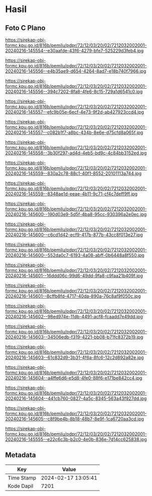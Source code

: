 # Hasil

## Foto C Plano

https://sirekap-obj-formc.kpu.go.id/816b/pemilu/pdpr/72/12/03/20/02/7212032002001-20240216-145554--e30aafde-43f6-4279-bfe7-525229d3feb4.jpg

https://sirekap-obj-formc.kpu.go.id/816b/pemilu/pdpr/72/12/03/20/02/7212032002001-20240216-145556--e4b35ae9-d654-4264-8ad7-e18b740f7966.jpg

https://sirekap-obj-formc.kpu.go.id/816b/pemilu/pdpr/72/12/03/20/02/7212032002001-20240216-145556--394c7202-8fa8-4fe6-8c15-729a1d6541c0.jpg

https://sirekap-obj-formc.kpu.go.id/816b/pemilu/pdpr/72/12/03/20/02/7212032002001-20240216-145557--efc9b05e-6ecf-4e73-9f2d-ab427923ccd4.jpg

https://sirekap-obj-formc.kpu.go.id/816b/pemilu/pdpr/72/12/03/20/02/7212032002001-20240216-145557--c082b1f7-a8bc-434b-8e6e-d75cfd8a065f.jpg

https://sirekap-obj-formc.kpu.go.id/816b/pemilu/pdpr/72/12/03/20/02/7212032002001-20240216-145558--3b30f297-ad4d-4eb5-bd9c-4c84bb3152ed.jpg

https://sirekap-obj-formc.kpu.go.id/816b/pemilu/pdpr/72/12/03/20/02/7212032002001-20240216-145559--830a2c78-88c1-40f1-8552-20101113a744.jpg

https://sirekap-obj-formc.kpu.go.id/816b/pemilu/pdpr/72/12/03/20/02/7212032002001-20240216-145559--8348ae1d-eeae-4b11-9c71-cf4c7deff9ff.jpg

https://sirekap-obj-formc.kpu.go.id/816b/pemilu/pdpr/72/12/03/20/02/7212032002001-20240216-145600--190d03e9-5d5f-4ba8-95cc-930396a2e0ec.jpg

https://sirekap-obj-formc.kpu.go.id/816b/pemilu/pdpr/72/12/03/20/02/7212032002001-20240216-145600--c6cd1d42-ecf9-417b-877b-43cc8f013e27.jpg

https://sirekap-obj-formc.kpu.go.id/816b/pemilu/pdpr/72/12/03/20/02/7212032002001-20240216-145600--552da0c7-6193-4a08-abff-0b6448a8f550.jpg

https://sirekap-obj-formc.kpu.go.id/816b/pemilu/pdpr/72/12/03/20/02/7212032002001-20240216-145601--16ddd06c-99d6-49dd-9fa8-c9faa21b409f.jpg

https://sirekap-obj-formc.kpu.go.id/816b/pemilu/pdpr/72/12/03/20/02/7212032002001-20240216-145601--8cffb8fd-4717-40da-890a-76c8af9f050c.jpg

https://sirekap-obj-formc.kpu.go.id/816b/pemilu/pdpr/72/12/03/20/02/7212032002001-20240216-145602--98ed974e-11db-4491-acf8-fcaadd7e49dd.jpg

https://sirekap-obj-formc.kpu.go.id/816b/pemilu/pdpr/72/12/03/20/02/7212032002001-20240216-145603--34506edb-f319-4221-bb08-b71fc8372b19.jpg

https://sirekap-obj-formc.kpu.go.id/816b/pemilu/pdpr/72/12/03/20/02/7212032002001-20240216-145603--61c832d9-3b31-4f6a-8fc6-12c2d892a82e.jpg

https://sirekap-obj-formc.kpu.go.id/816b/pemilu/pdpr/72/12/03/20/02/7212032002001-20240216-145604--a4ffe6d6-e5d8-4fe0-88f6-e171be842cc4.jpg

https://sirekap-obj-formc.kpu.go.id/816b/pemilu/pdpr/72/12/03/20/02/7212032002001-20240216-145604--441cb760-0827-4a5c-8345-563a43f927dd.jpg

https://sirekap-obj-formc.kpu.go.id/816b/pemilu/pdpr/72/12/03/20/02/7212032002001-20240216-145605--c8f9be4b-8b18-48b7-8e9f-1ca6720aa3cd.jpg

https://sirekap-obj-formc.kpu.go.id/816b/pemilu/pdpr/72/12/03/20/02/7212032002001-20240216-145555--e22c6c3b-b2c0-4e0b-836e-7d14cc625838.jpg


## Metadata

| Key        | Value               |
| ---------- | ------------------- |
| Time Stamp | 2024-02-17 13:05:41 |
| Kode Dapil | 7201                |



